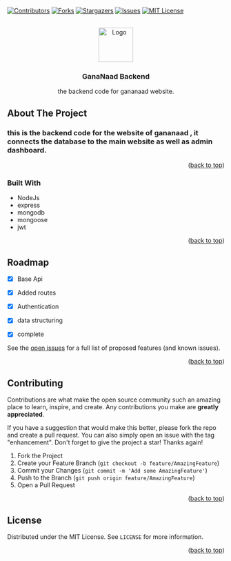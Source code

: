
<a name="readme-top"></a>



[![Contributors][contributors-shield]][contributors-url]
[![Forks][forks-shield]][forks-url]
[![Stargazers][stars-shield]][stars-url]
[![Issues][issues-shield]][issues-url]
[![MIT License][license-shield]][license-url]




<!-- PROJECT LOGO -->
<br />
<div align="center">
<a href="https://github.com/othneildrew/Best-README-Template">
    <img src="https://scontent.fgau1-5.fna.fbcdn.net/v/t39.30808-6/288220937_339811761623101_4854735206301795894_n.jpg?_nc_cat=106&ccb=1-7&_nc_sid=09cbfe&_nc_ohc=3phOJHyw6OkAX-9Ci4Q&_nc_ht=scontent.fgau1-5.fna&oh=00_AfCY5RMnQfxc9a7vFdEtuMETCdCUMNDZKYNGDdf2AQQVcQ&oe=64F096F8" alt="Logo" width="80" height="80">
  </a>
  <h3 align="center">GanaNaad Backend</h3>

  <p align="center">
    the backend code for gananaad website.
    <br />
  </p>
</div>





<!-- ABOUT THE PROJECT -->
## About The Project

### this is the backend code for the website of gananaad , it connects the database to the main website as well as admin dashboard.

<p align="right">(<a href="#readme-top">back to top</a>)</p>



### Built With

* NodeJs
* express
* mongodb
* mongoose
* jwt


<p align="right">(<a href="#readme-top">back to top</a>)</p>



<!-- ROADMAP -->
## Roadmap

- [x] Base Api
- [x] Added routes
- [x] Authentication
- [x] data structuring
- [x] complete
    

See the [open issues](https://github.com/DREXYOP/GanaNaad-backend/issues) for a full list of proposed features (and known issues).

<p align="right">(<a href="#readme-top">back to top</a>)</p>



<!-- CONTRIBUTING -->
## Contributing

Contributions are what make the open source community such an amazing place to learn, inspire, and create. Any contributions you make are **greatly appreciated**.

If you have a suggestion that would make this better, please fork the repo and create a pull request. You can also simply open an issue with the tag "enhancement".
Don't forget to give the project a star! Thanks again!

1. Fork the Project
2. Create your Feature Branch (`git checkout -b feature/AmazingFeature`)
3. Commit your Changes (`git commit -m 'Add some AmazingFeature'`)
4. Push to the Branch (`git push origin feature/AmazingFeature`)
5. Open a Pull Request

<p align="right">(<a href="#readme-top">back to top</a>)</p>


[contributors-shield]: https://img.shields.io/github/contributors/DREXYOP/GanaNaad-backend.svg?style=for-the-badge
[contributors-url]: https://github.com/DREXYOP/GanaNaad-backend/graphs/contributors
[forks-shield]: https://img.shields.io/github/forks/DREXYOP/GanaNaad-backend.svg?style=for-the-badge
[forks-url]: https://github.com/DREXYOP/GanaNaad-backend/network/members
[stars-shield]: https://img.shields.io/github/stars/DREXYOP/GanaNaad-backend.svg?style=for-the-badge
[stars-url]: https://github.com/DREXYOP/GanaNaad-backend/stargazers
[issues-shield]: https://img.shields.io/github/issues/DREXYOP/GanaNaad-backend.svg?style=for-the-badge
[issues-url]: https://github.com/DREXYOP/GanaNaad-backend/issues
[license-shield]: https://img.shields.io/github/license/DREXYOP/GanaNaad-backend.svg?style=for-the-badge
[license-url]: https://github.com/DREXYOP/GanaNaad-backend/blob/master/LICENSE
<!-- LICENSE -->
## License

Distributed under the MIT License. See `LICENSE` for more information.

<p align="right">(<a href="#readme-top">back to top</a>)</p>
